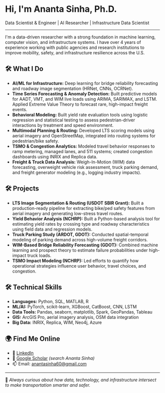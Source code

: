 # Hi, I'm Ananta Sinha, Ph.D.

Data Scientist & Engineer | AI Researcher | Infrastructure Data Scientist

---

I'm a data-driven researcher with a strong foundation in machine learning, computer vision, and infrastructure systems. I have over 4 years of experience working with public agencies and research institutions to improve mobility, safety, and infrastructure resilience across the U.S.

## 🛠 What I Do

- **AI/ML for Infrastructure:** Deep learning for bridge reliability forecasting and roadway image segmentation (HRNet, CNNs, OCRNet).
- **Time Series Forecasting & Anomaly Detection:** Built predictive models for AADT, VMT, and WIM live loads using ARIMA, SARIMAX, and LSTM. Applied Extreme Value Theory to forecast rare, high-impact freight events.
- **Behavioral Modeling:** Built yield rate evaluation tools using logistic regression and statistical testing to assess pedestrian-driver interactions by treatment and speed environment.
- **Multimodal Planning & Routing:** Developed LTS scoring models using aerial imagery and OpenStreetMap, integrated into routing systems for pedestrian/bike safety.
- **TSMO & Congestion Analytics:** Modeled travel behavior responses to ramp metering, managed lanes, and 511 systems; created congestion dashboards using INRIX and Replica data.
- **Freight & Truck Data Analysis:** Weigh-In-Motion (WIM) data forecasting, overweight vehicle risk assessment, truck parking demand, and freight generator modeling (e.g., logging industry impacts).


## 🛠  Projects
- **LTS Image Segmentation & Routing (USDOT SBIR Grant):** Built a production-ready pipeline for extracting bike/ped safety features from aerial imagery and generating low-stress travel routes.
- **Yield Behavior Analysis (NCHRP):** Built a Python-based analysis tool for estimating yield rates by crossing type and roadway characteristics using field data and regression models.
- **Truck Parking Study (ARDOT, GDOT):** Conducted spatial-temporal modeling of parking demand across high-volume freight corridors.
- **WIM-Based Bridge Reliability Forecasting (GDOT):** Combined machine learning and prospect theory to estimate failure probabilities under high-impact truck loads.
- **TSMO Impact Modeling (NCHRP):** Led efforts to quantify how operational strategies influence user behavior, travel choices, and congestion.

## 🛠  Technical Skills
- **Languages:** Python, SQL, MATLAB, R
- **ML/AI:** PyTorch, scikit-learn, XGBoost, CatBoost, CNN, LSTM
- **Data Tools:** Pandas, seaborn, matplotlib, Spark, GeoPandas, Tableau
- **GIS:** ArcGIS Pro, aerial imagery analysis, OSM data integration
- **Big Data:** INRIX, Replica, WIM, Neo4j, Azure

## 🌍 Find Me Online
- 🔗 [LinkedIn](https://linkedin.com/in/ananta-sinha-ph-d-7981b185/)
- 📄 [Google Scholar](https://scholar.google.com/citations?user=LavdmYEAAAAJ&hl=en) *(search Ananta Sinha)*
- 📫 Email: anantasinha60@gmail.com

---

🧠 *Always curious about how data, technology, and infrastructure intersect to make transportation smarter and safer.*

